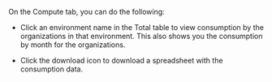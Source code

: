 
On the Compute tab, you can do the following:

-   Click an environment name in the Total table to view consumption by the organizations in that environment. This also shows you the consumption by month for the organizations.

-   Click the download icon to download a spreadsheet with the consumption data.


